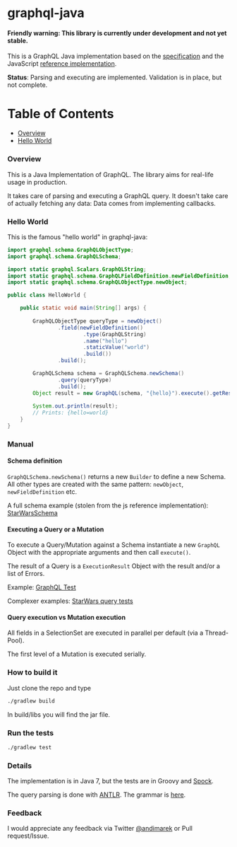 # graphql-java

#### Friendly warning: This library is currently under development and not yet stable.     

This is a GraphQL Java implementation based on the [specification](https://github.com/facebook/graphql) 
and the JavaScript [reference implementation](https://github.com/graphql/graphql-js).
 

**Status**: Parsing and executing are implemented. Validation is in place, but not complete.

# Table of Contents
 
- [Overview](#overview)
- [Hello World](#hello-world)
 

### Overview

This is a Java Implementation of GraphQL. The library aims for real-life usage in production. 
  
It takes care of parsing and executing a GraphQL query. It doesn't take care of actually fetching any data:
Data comes from implementing callbacks.


### Hello World

This is the famous "hello world" in graphql-java: 

```java
import graphql.schema.GraphQLObjectType;
import graphql.schema.GraphQLSchema;

import static graphql.Scalars.GraphQLString;
import static graphql.schema.GraphQLFieldDefinition.newFieldDefinition;
import static graphql.schema.GraphQLObjectType.newObject;

public class HelloWorld {

    public static void main(String[] args) {
    
        GraphQLObjectType queryType = newObject()
                .field(newFieldDefinition()
                        .type(GraphQLString)
                        .name("hello")
                        .staticValue("world")
                        .build())
                .build();

        GraphQLSchema schema = GraphQLSchema.newSchema()
                .query(queryType)
                .build();
        Object result = new GraphQL(schema, "{hello}").execute().getResult();
        
        System.out.println(result);
        // Prints: {hello=world}
    }
}
```

  
### Manual
  
#### Schema definition

`GraphQLSchema.newSchema()` returns a new `Builder` to define a new Schema. All other types are created with the same pattern:
`newObject`, `newFieldDefinition` etc.

A full schema example (stolen from the js reference implementation): [StarWarsSchema](src/test/groovy/graphql/StarWarsSchema.java)

#### Executing a Query or a Mutation

To execute a Query/Mutation against a Schema instantiate a new `GraphQL` Object with the appropriate arguments and then call `execute()`.
 
The result of a Query is a `ExecutionResult` Object with the result and/or a list of Errors.

Example: [GraphQL Test](src/test/groovy/graphql/GraphQLTest.groovy)

Complexer examples: [StarWars query tests](src/test/groovy/graphql/StarWarsQueryTest.groovy)


#### Query execution vs Mutation execution

All fields in a SelectionSet are executed in parallel per default (via a Thread-Pool). 

The first level of a Mutation is executed serially.  

### How to build it 

Just clone the repo and type 

```sh
./gradlew build
```

In build/libs you will find the jar file.

### Run the tests


```sh
./gradlew test
```



### Details

The implementation is in Java 7, but the tests are in Groovy and [Spock](https://github.com/spockframework/spock).

The query parsing is done with [ANTLR](www.antlr.org). The grammar is [here](src/main/grammar/Graphql.g4).

 
### Feedback

I would appreciate any feedback via Twitter [@andimarek](https://twitter.com/andimarek) or Pull request/Issue.


